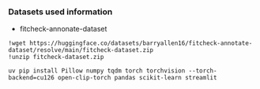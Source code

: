 ### Datasets used information
- fitcheck-annonate-dataset 
``` 
!wget https://huggingface.co/datasets/barryallen16/fitcheck-annotate-dataset/resolve/main/fitcheck-dataset.zip
!unzip fitcheck-dataset.zip
```

```
uv pip install Pillow numpy tqdm torch torchvision --torch-backend=cu126 open-clip-torch pandas scikit-learn streamlit 
```